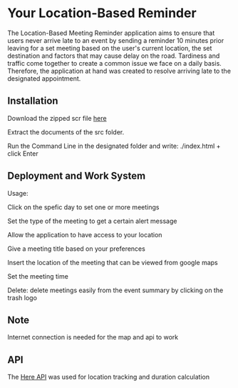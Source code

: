 # Your Location-Based Reminder

The Location-Based Meeting Reminder application  aims to ensure that users
 never arrive late to an event by sending a reminder 10 minutes prior leaving for a set meeting based on the user's current location, the set destination and factors that may cause delay on the road.  Tardiness and traffic
  come together to create a common issue we face on a daily
   basis. Therefore, the application at hand was created to resolve arriving late to the designated appointment.



## Installation
Download the zipped scr file [here](https://github.com/VanessaHanna05/The-Location-Based-Calendar/archive/refs/heads/main.zip)

Extract the documents of the src folder.

Run the Command Line in the designated folder and write: ./index.html + click Enter




## Deployment and Work System

Usage:

Click on the spefic day to set one or more meetings

Set the type of the meeting to get a certain alert message

Allow the application to have access to your location

Give a meeting title based on your preferences

Insert the location of the meeting that can be viewed from google maps

Set the meeting time 

Delete:
delete meetings easily from the event summary by clicking on the trash logo



## Note

Internet connection is needed for the map and api to work

## API

The [Here API](https://developer.here.com/) was used for location tracking and duration calculation
